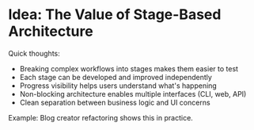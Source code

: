 # Idea: The Value of Stage-Based Architecture

Quick thoughts:
- Breaking complex workflows into stages makes them easier to test
- Each stage can be developed and improved independently
- Progress visibility helps users understand what's happening
- Non-blocking architecture enables multiple interfaces (CLI, web, API)
- Clean separation between business logic and UI concerns

Example: Blog creator refactoring shows this in practice.
